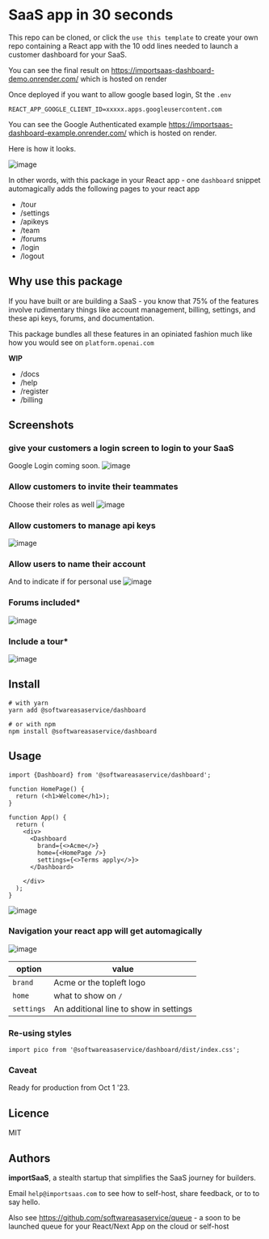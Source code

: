 # SaaS app in 30 seconds

This repo can be cloned, or  click the `use this template` to create your own repo containing a React app with the 10 odd lines needed to launch a customer dashboard for your SaaS.

You can see the final result on https://importsaas-dashboard-demo.onrender.com/ which is hosted on render

Once deployed if you want to allow google based login, St the `.env` 

    REACT_APP_GOOGLE_CLIENT_ID=xxxxx.apps.googleusercontent.com

You can see the Google Authenticated example https://importsaas-dashboard-example.onrender.com/ which is hosted on render.

Here is how it looks.

![image](https://github.com/importsaas/screenshots/raw/main/dashboard/apikeys-1.png)


In other words, with this package in your React app - one `dashboard` snippet automagically adds the following pages to your react app

- /tour
- /settings
- /apikeys
- /team
- /forums
- /login
- /logout

## Why use this package

If you have built or are building a SaaS - you know that 75% of the features involve rudimentary things like account management, billing, settings, and these api keys, forums, and documentation.

This package bundles all these features in an opiniated fashion much like how you would see on `platform.openai.com`

**WIP**

- /docs
- /help
- /register
- /billing

## Screenshots

### give your customers a login screen to login to your SaaS
Google Login coming soon.
![image](https://github.com/importsaas/screenshots/raw/main/dashboard/login-1.png)

### Allow customers to invite their teammates
Choose their roles as well
![image](https://github.com/importsaas/screenshots/raw/main/dashboard/team-1.png)

### Allow customers to manage api keys
![image](https://github.com/importsaas/screenshots/raw/main/dashboard/apikeys-1.png)

### Allow users to name their account
And to indicate if for personal use
![image](https://github.com/importsaas/screenshots/raw/main/dashboard/settings-1.png)


### Forums included*
![image](https://github.com/importsaas/screenshots/raw/main/dashboard/forums-1.png)

### Include a tour*
![image](https://github.com/importsaas/screenshots/raw/main/dashboard/tour-2.png)


## Install

    # with yarn 
    yarn add @softwareasaservice/dashboard
    
    # or with npm
    npm install @softwareasaservice/dashboard


## Usage

    import {Dashboard} from '@softwareasaservice/dashboard';
    
    function HomePage() {
      return (<h1>Welcome</h1>);
    }
    
    function App() {
      return (
        <div>
          <Dashboard
            brand={<>Acme</>}
            home={<HomePage />}
            settings={<>Terms apply</>}>
          </Dashboard>
    
        </div>
      );
    }
    
![image](https://github.com/importsaas/screenshots/raw/main/dashboard/integration-1.png)

### Navigation your react app will get automagically
![image](https://github.com/importsaas/screenshots/raw/main/dashboard/links-1.png)
    

| option | value|
|--------|------|
|`brand` | Acme or the topleft logo |
|`home` | what to show on `/`|
|`settings` | An additional line to show in settings|

### Re-using styles

    import pico from '@softwareasaservice/dashboard/dist/index.css';

### Caveat
Ready for production from Oct 1 '23.

## Licence
MIT

## Authors

**importSaaS**, a stealth startup that simplifies the SaaS journey for builders. 

Email `help@importsaas.com` to see how to self-host, share feedback, or to to say hello.

Also see https://github.com/softwareasaservice/queue - a soon to be launched queue for your React/Next App on the cloud or self-host
